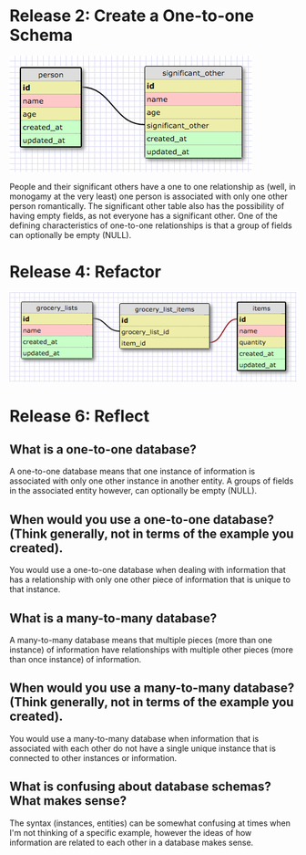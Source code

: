 # Release 2: Create a One-to-one Schema

![One-to-one Schema](./imgs/one_to_one.png)


People and their significant others have a one to one relationship as (well, in monogamy at the very least) one person is associated with only one other person romantically. The significant other table also has the possibility of having empty fields, as not everyone has a significant other. One of the defining characteristics of one-to-one relationships is that a group of fields can optionally be empty (NULL).


# Release 4: Refactor

![Many-to-many Schema](./imgs/many_to_many.png)


# Release 6: Reflect

## What is a one-to-one database?


A one-to-one database means that one instance of information is associated with only one other instance in another entity. A groups of fields in the associated entity however, can optionally be empty (NULL).


## When would you use a one-to-one database? (Think generally, not in terms of the example you created).


You would use a one-to-one database when dealing with information that has a relationship with only one other piece of information that is unique to that instance.


## What is a many-to-many database?


A many-to-many database means that multiple pieces (more than one instance) of information have relationships with multiple other pieces (more than once instance) of information.


## When would you use a many-to-many database? (Think generally, not in terms of the example you created).


You would use a many-to-many database when information that is associated with each other do not have a single unique instance that is connected to other instances or information. 


## What is confusing about database schemas? What makes sense?


The syntax (instances, entities) can be somewhat confusing at times when I'm not thinking of a specific example, however the ideas of how information are related to each other in a database makes sense.

